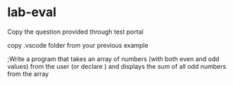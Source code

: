 # lab-eval


Copy the question provided through test portal


copy .vscode folder from your previous example

;Write a program that takes an array of numbers (with both even and odd values) from the user (or declare ) and displays the sum of all odd numbers from the array